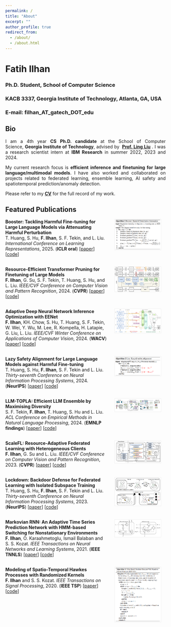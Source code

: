 ```yaml
---
permalink: /
title: "About"
excerpt: ""
author_profile: true
redirect_from: 
  - /about/
  - /about.html
---
```


# Fatih Ilhan

### Ph.D. Student, School of Computer Science
### KACB 3337, Georgia Institute of Technology, Atlanta, GA, USA
### E-mail: filhan_AT_gatech_DOT_edu 

## Bio

<div style="text-align: justify"><p>I am a 4th year <b>CS Ph.D. candidate</b> at the School of Computer Science, <b>Georgia Institute of Technology</b>, advised by  <a href="https://www.cc.gatech.edu/~lingliu/"><b>Prof. Ling Liu</b></a> . I was a research scientist intern at <b>IBM Research</b> in summer 2022, 2023 and 2024.</p></div> 

<div style="text-align: justify"><p>My current research focus is <b>efficient inference and finetuning for large language/multimodal models</b>. I have also worked and collaborated on projects related to federated learning, ensemble learning, AI safety and spatiotemporal prediction/anomaly detection.</p></div>

<div style="text-align: justify"><p> Please refer to my <a href="http://fatih-ilhan.github.io/files/cv.pdf"><b>CV</b></a> for the full record of my work.</p></div>

## Featured Publications

<div style="display: flex; align-items: flex-start; margin-bottom: 30px;">
  <div style="flex: 2; padding-right: 20px;">
    <b>Booster: Tackling Harmful Fine-tuning for Large Language Models via Attenuating Harmful Perturbation</b><br>
    T. Huang, S. Hu, <b>F. Ilhan</b>, S. F. Tekin, and L. Liu.
    <i>International Conference on Learning Representations</i>, 2025. (<b>ICLR oral</b>) [<a href="https://openreview.net/pdf?id=tTPHgb0EtV">paper</a>] [<a href="https://github.com/git-disl/Booster">code</a>]
  </div>
  <div style="flex: 1;">
    <img src="files/paper_imgs/booster.png" alt="" style="max-width: 90%; border: 1px solid #eee;">
  </div>
</div>

<div style="display: flex; align-items: flex-start; margin-bottom: 30px;">
  <div style="flex: 2; padding-right: 20px;">
    <b>Resource-Efficient Transformer Pruning for Finetuning of Large Models</b><br>
    <b>F. Ilhan</b>, G. Su, S. F. Tekin, T. Huang, S. Hu, and L. Liu.
    <i>IEEE/CVF Conference on Computer Vision and Pattern Recognition</i>, 2024. (<b>CVPR</b>) [<a href="https://openaccess.thecvf.com/content/CVPR2024/papers/Ilhan_Resource-Efficient_Transformer_Pruning_for_Finetuning_of_Large_Models_CVPR_2024_paper.pdf">paper</a>] [<a href="https://github.com/git-disl/recap">code</a>]
  </div>
  <div style="flex: 1;">
    <img src="files/paper_imgs/recap.png" alt="" style="max-width: 90%; border: 1px solid #eee;">
  </div>
</div>

<div style="display: flex; align-items: flex-start; margin-bottom: 30px;">
  <div style="flex: 2; padding-right: 20px;">
    <b>Adaptive Deep Neural Network Inference Optimization with EENet</b><br>
    <b>F. Ilhan</b>, KH. Chow, S. Hu, T. Huang, S. F. Tekin, W. Wei, Y. Wu, M. Lee, R. Kompella, H. Latapie, G. Liu, L. Liu.
    <i>IEEE/CVF Winter Conference on Applications of Computer Vision</i>, 2024. (<b>WACV</b>) [<a href="https://openaccess.thecvf.com/content/WACV2024/papers/Ilhan_Adaptive_Deep_Neural_Network_Inference_Optimization_With_EENet_WACV_2024_paper.pdf">paper</a>] [<a href="https://github.com/git-disl/eenet">code</a>]
  </div>
  <div style="flex: 1;">
    <img src="files/paper_imgs/eenet.png" alt="" style="max-width: 90%; border: 1px solid #eee;">
  </div>
</div>

<div style="display: flex; align-items: flex-start; margin-bottom: 30px;">
  <div style="flex: 2; padding-right: 20px;">
    <b>Lazy Safety Alignment for Large Language Models against Harmful Fine-tuning</b><br>
    T. Huang, S. Hu, <b>F. Ilhan</b>, S. F. Tekin and L. Liu.
    <i>Thirty-seventh Conference on Neural Information Processing Systems</i>, 2024. (<b>NeurIPS</b>) [<a href="https://openreview.net/pdf?id=RPChapuXlC">paper</a>] [<a href="https://github.com/git-disl/Lisa">code</a>]
  </div>
  <div style="flex: 1;">
    <img src="files/paper_imgs/lisa.png" alt="" style="max-width: 90%; border: 1px solid #eee;">
  </div>
</div>

<div style="display: flex; align-items: flex-start; margin-bottom: 30px;">
  <div style="flex: 2; padding-right: 20px;">
    <b>LLM-TOPLA: Efficient LLM Ensemble by Maximising Diversity</b><br>
    S. F. Tekin, <b>F. Ilhan</b>, T. Huang, S. Hu and L. Liu.
    <i>ACL Conference on Empirical Methods in Natural Language Processing</i>, 2024. (<b>EMNLP findings</b>) [<a href="https://openreview.net/forum?id=mG5jikbsaJ#discussion">paper</a>] [<a href="https://github.com/git-disl/llm-topla">code</a>]
  </div>
  <div style="flex: 1;">
    <img src="files/paper_imgs/llmtopla.png" alt="" style="max-width: 90%; border: 1px solid #eee;">
  </div>
</div>

<div style="display: flex; align-items: flex-start; margin-bottom: 30px;">
  <div style="flex: 2; padding-right: 20px;">
    <b>ScaleFL: Resource-Adaptive Federated Learning with Heterogeneous Clients</b><br>
    <b>F. Ilhan</b>, G. Su and L. Liu.
    <i>IEEE/CVF Conference on Computer Vision and Pattern Recognition</i>, 2023. (<b>CVPR</b>) [<a href="https://openaccess.thecvf.com/content/CVPR2023/papers/Ilhan_ScaleFL_Resource-Adaptive_Federated_Learning_With_Heterogeneous_Clients_CVPR_2023_paper.pdf">paper</a>] [<a href="https://github.com/git-disl/scale-fl">code</a>]
  </div>
  <div style="flex: 1;">
    <img src="files/paper_imgs/scalefl.png" alt="" style="max-width: 90%; border: 1px solid #eee;">
  </div>
</div>

<div style="display: flex; align-items: flex-start; margin-bottom: 30px;">
  <div style="flex: 2; padding-right: 20px;">
    <b>Lockdown: Backdoor Defense for Federated Learning with Isolated Subspace Training</b><br>
    T. Huang, S. Hu, <b>F. Ilhan</b>, S. F. Tekin and L. Liu.
    <i>Thirty-seventh Conference on Neural Information Processing Systems</i>, 2023. (<b>NeurIPS</b>) [<a href="https://openreview.net/pdf?id=V5cQH7JbGo">paper</a>] [<a href="https://github.com/git-disl/Lockdown">code</a>]
  </div>
  <div style="flex: 1;">
    <img src="files/paper_imgs/lockdown.png" alt="" style="max-width: 90%; border: 1px solid #eee;">
  </div>
</div>

<div style="display: flex; align-items: flex-start; margin-bottom: 30px;">
  <div style="flex: 2; padding-right: 20px;">
    <b>Markovian RNN: An Adaptive Time Series Prediction Network with HMM-based Switching for Nonstationary Environments</b><br>
    <b>F. Ilhan</b>, O. Karaahmetoglu, Ismail Balaban and S. S. Kozat.
    <i>IEEE Transactions on Neural Networks and Learning Systems</i>, 2021. (<b>IEEE TNNLS</b>) [<a href="https://ieeexplore.ieee.org/document/9509335">paper</a>] [<a href="https://github.com/fatih-ilhan/markov-rnn">code</a>]
  </div>
  <div style="flex: 1;">
    <img src="files/paper_imgs/markovrnn.png" alt="" style="max-width: 90%; border: 1px solid #eee;">
  </div>
</div>

<div style="display: flex; align-items: flex-start; margin-bottom: 30px;">
  <div style="flex: 2; padding-right: 20px;">
    <b>Modeling of Spatio-Temporal Hawkes Processes with Randomized Kernels</b><br>
    <b>F. Ilhan</b> and S. S. Kozat.
    <i>IEEE Transactions on Signal Processing</i>, 2020. (<b>IEEE TSP</b>) [<a href="https://ieeexplore.ieee.org/document/9177186">paper</a>] [<a href="https://github.com/fatih-ilhan/sthawkes">code</a>]
  </div>
  <div style="flex: 1;">
    <img src="files/paper_imgs/sthawkes.png" alt="" style="max-width: 90%; border: 1px solid #eee;">
  </div>
</div>